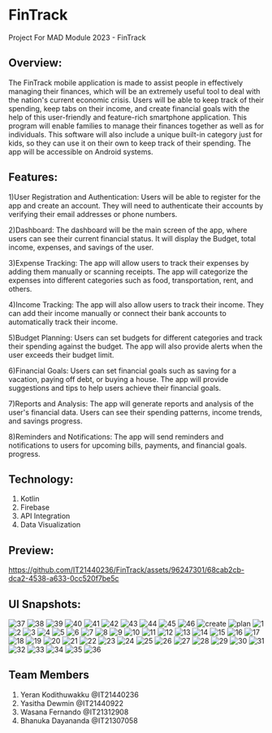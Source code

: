 # FinTrack
Project For MAD Module 2023 - FinTrack

## Overview:
The FinTrack mobile application is made to assist people in effectively managing their finances, which will be an extremely useful tool to deal with the nation's current economic crisis. Users will be able to keep track of their spending, keep tabs on their income, and create financial goals with the help of this user-friendly and feature-rich smartphone application. This program will enable families to manage their finances together as well as for individuals.
This software will also include a unique built-in category just for kids, so they can use it on their own to keep track of their spending. The app will be accessible on Android systems.

## Features:

1)User Registration and Authentication: Users will be able to register for the app and create an account. They will need to authenticate their accounts by verifying their email addresses or phone numbers.

2)Dashboard: The dashboard will be the main screen of the app, where users can see their current financial status. It will display the Budget, total income, expenses, and savings of the user.

3)Expense Tracking: The app will allow users to track their expenses by adding them manually or scanning receipts. The app will categorize the expenses into different categories such as food, transportation, rent, and others.

4)Income Tracking: The app will also allow users to track their income. They can add their income manually or connect their bank accounts to automatically track their income.

5)Budget Planning: Users can set budgets for different categories and track their spending against the budget. The app will also provide alerts when the user exceeds their budget limit.

6)Financial Goals: Users can set financial goals such as saving for a vacation, paying off debt, or buying a house. The app will provide suggestions and tips to help users achieve their financial goals.

7)Reports and Analysis: The app will generate reports and analysis of the user's financial data. Users can see their spending patterns, income trends, and savings progress.

8)Reminders and Notifications: The app will send reminders and notifications to users for upcoming bills, payments, and financial goals.
progress.

## Technology:
1.	Kotlin
2.	Firebase
3.	API Integration
4.	Data Visualization


## Preview:


https://github.com/IT21440236/FinTrack/assets/96247301/68cab2cb-dca2-4538-a633-0cc520f7be5c




## UI Snapshots:
![37](https://github.com/IT21440236/FinTrack/assets/96247301/cffcb8dc-6e8a-4311-9c54-ba3787f5aa1c)
![38](https://github.com/IT21440236/FinTrack/assets/96247301/2293a1c3-2e2e-4f41-886b-4e8a303109c3)
![39](https://github.com/IT21440236/FinTrack/assets/96247301/72e72c0e-2662-4e86-b7f0-5896f999961d)
![40](https://github.com/IT21440236/FinTrack/assets/96247301/7755e5f5-0a77-4944-b371-f0a3d5b72f58)
![41](https://github.com/IT21440236/FinTrack/assets/96247301/51f327cc-4111-440b-b47a-1a8a53c019ad)
![42](https://github.com/IT21440236/FinTrack/assets/96247301/6030a863-8b32-4c93-8fcc-4e7ef226850c)
![43](https://github.com/IT21440236/FinTrack/assets/96247301/97b80f7f-4738-4332-a8dc-d6e760f24759)
![44](https://github.com/IT21440236/FinTrack/assets/96247301/f04ce7f6-ec5b-4b17-a3ce-8fe16e1fcdc1)
![45](https://github.com/IT21440236/FinTrack/assets/96247301/6af137e4-0433-4a5c-a39d-be76f937f3a9)
![46](https://github.com/IT21440236/FinTrack/assets/96247301/3aa62afe-79a2-4dd0-9828-18d3225ef1f4)
![create](https://github.com/IT21440236/FinTrack/assets/96247301/1533f525-5a3f-4a6b-a628-c39f64aead90)
![plan](https://github.com/IT21440236/FinTrack/assets/96247301/d496038a-5ea1-440a-8cf6-6e23aaab20ec)
![1](https://github.com/IT21440236/FinTrack/assets/96247301/5fbab767-8ccc-4006-aefd-3c4db2daec13)
![2](https://github.com/IT21440236/FinTrack/assets/96247301/f9396c7e-31f1-450b-abc9-39673401d944)
![3](https://github.com/IT21440236/FinTrack/assets/96247301/f56df986-6a33-40a8-a452-1c250372df21)
![4](https://github.com/IT21440236/FinTrack/assets/96247301/efa9087c-0472-4a09-ae69-f15064456532)
![5](https://github.com/IT21440236/FinTrack/assets/96247301/ca27499e-1d96-4d92-85a6-e7f00a433b8a)
![6](https://github.com/IT21440236/FinTrack/assets/96247301/f972d07d-8018-45fe-ad70-bba8e673730c)
![7](https://github.com/IT21440236/FinTrack/assets/96247301/d158e642-e9c8-42e9-a453-dc1c6ff8879f)
![8](https://github.com/IT21440236/FinTrack/assets/96247301/bd6dac0f-f53c-4f0b-965a-4f52012f7a98)
![9](https://github.com/IT21440236/FinTrack/assets/96247301/0f4cb77f-cb2a-4f37-a285-1ec11cc81e06)
![10](https://github.com/IT21440236/FinTrack/assets/96247301/c39d594b-e708-4c86-80b2-422be0dc880e)
![11](https://github.com/IT21440236/FinTrack/assets/96247301/4f1a5378-e666-48af-aa11-8f39267700b7)
![12](https://github.com/IT21440236/FinTrack/assets/96247301/016f94bd-3440-4366-a67c-8cc769aece8b)
![13](https://github.com/IT21440236/FinTrack/assets/96247301/7cb443d6-038a-4bb2-9d29-d85def626e73)
![14](https://github.com/IT21440236/FinTrack/assets/96247301/9915d09e-bd91-46f2-b1bf-57097c475147)
![15](https://github.com/IT21440236/FinTrack/assets/96247301/77958963-dd83-4f49-8643-db48eb3f86bb)
![16](https://github.com/IT21440236/FinTrack/assets/96247301/a2d8c597-164c-43aa-9c3b-f7bdd02ed0ba)
![17](https://github.com/IT21440236/FinTrack/assets/96247301/6c0fc824-c4af-45cd-9b5c-58ce59f5112a)
![18](https://github.com/IT21440236/FinTrack/assets/96247301/e0ef991f-10a7-4bbe-a95f-ec693a840476)
![19](https://github.com/IT21440236/FinTrack/assets/96247301/8cbc59d1-629d-4bb0-92c4-d1d631c13635)
![20](https://github.com/IT21440236/FinTrack/assets/96247301/6ec55320-bf06-465b-a92b-0cabfad75d79)
![21](https://github.com/IT21440236/FinTrack/assets/96247301/e31ee41f-8d45-415c-a7ba-9507a1b9e57d)
![22](https://github.com/IT21440236/FinTrack/assets/96247301/b8b21e1d-a711-4161-9cab-2346a85e7d49)
![23](https://github.com/IT21440236/FinTrack/assets/96247301/2be31b19-0396-4055-89a2-223671dbccd7)
![24](https://github.com/IT21440236/FinTrack/assets/96247301/9eff5a37-d5d7-4a95-9885-37df75133980)
![25](https://github.com/IT21440236/FinTrack/assets/96247301/aac35775-5384-4abb-bb86-38b705f93fa6)
![26](https://github.com/IT21440236/FinTrack/assets/96247301/cc65fc7f-5442-4c24-b838-94cba14e20de)
![27](https://github.com/IT21440236/FinTrack/assets/96247301/cc820aee-26d2-4970-890a-d841bf79f6a0)
![28](https://github.com/IT21440236/FinTrack/assets/96247301/f8de8b07-8bde-45f7-a667-886b0241c390)
![29](https://github.com/IT21440236/FinTrack/assets/96247301/0a8769c0-7ecf-42fe-afed-50949944bb39)
![30](https://github.com/IT21440236/FinTrack/assets/96247301/308b70c4-682e-47ed-93ff-c241eebae7f5)
![31](https://github.com/IT21440236/FinTrack/assets/96247301/8b35e06f-4955-4d23-b88e-db15c702edf0)
![32](https://github.com/IT21440236/FinTrack/assets/96247301/65818861-2320-4643-8b85-d7990d8e63e2)
![33](https://github.com/IT21440236/FinTrack/assets/96247301/5e3fdf8f-150f-4e65-aeaf-f825b9f0dab6)
![34](https://github.com/IT21440236/FinTrack/assets/96247301/eaa5ff2c-31ec-485d-a88e-e534d36c1e35)
![35](https://github.com/IT21440236/FinTrack/assets/96247301/39385540-ffe2-46d5-a059-80580f764f48)
![36](https://github.com/IT21440236/FinTrack/assets/96247301/b36be943-f9d2-45c6-a3ae-8d34ce1d684d)

 
 ## Team Members 

1) Yeran Kodithuwakku @IT21440236
2) Yasitha Dewmin     @IT21440922
3) Wasana Fernando    @IT21312908
4) Bhanuka Dayananda  @IT21307058






